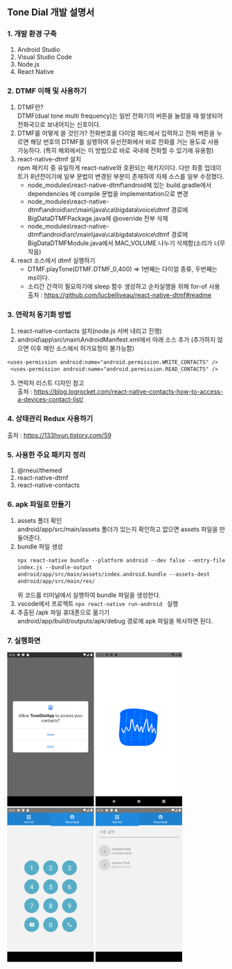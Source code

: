 ## Tone Dial 개발 설명서  
   
### 1. 개발 환경 구축
   1) Android Studio
   2) Visual Studio Code
   3) Node.js
   4) React Native

### 2. DTMF 이해 및 사용하기
   1) DTMF란?  
      DTMF(dual tone multi frequency)는 일반 전화기의 버튼을 눌렀을 때 발생되어 전화국으로 보내어지는 신호이다.
   2) DTMF를 어떻게 쓸 것인가?
      전화번호를 다이얼 패드에서 입력하고 전화 버튼을 누르면 해당 번호의 DTMF를 실행하여 유선전화에서 바로 전화를 거는 용도로 사용 가능하다. (특히 해외에서는 이 방법으로 바로 국내에 전화할 수 있기에 유용함)  
   3) react-native-dtmf 설치  
      npm 패키지 중 유일하게 react-native와 호환되는 패키지이다. 다만 최종 업데이트가 8년전이기에 일부 문법이 변경된 부분이 존재하여 자체 소스를 일부 수정했다.  
      - node_modules\react-native-dtmf\android에 있는 build.gradle에서 dependencies 에 compile 문법을 implementation으로 변경  
      - node_modules\react-native-dtmf\android\src\main\java\ca\bigdata\voice\dtmf 경로에 BigDataDTMFPackage.java에 @override 전부 삭제  
      - node_modules\react-native-dtmf\android\src\main\java\ca\bigdata\voice\dtmf 경로에 BigDataDTMFModule.java에서 MAC_VOLUME 나누기 삭제함(소리가 너무 작음)
   4) react 소스에서 dtmf 실행하기  
      - DTMF.playTone(DTMF.DTMF_0,400) => 1번째는 다이얼 종류, 두번째는 ms이다.  
      - 소리간 간격이 필요하기에 sleep 함수 생성하고 순차실행을 위해 for-of 사용
      출처 : https://github.com/lucbelliveau/react-native-dtmf#readme

### 3. 연락처 동기화 방법  
   1) react-native-contacts 설치(node.js 서버 내리고 진행)
   2) android\app\src\main\AndroidManifest.xml에서 아래 소스 추가 (추가하지 않으면 이후 메인 소스에서 허가요청이 불가능함)
   ```
   <uses-permission android:name="android.permission.WRITE_CONTACTS" />
    <uses-permission android:name="android.permission.READ_CONTACTS" />
   ```  
   3) 연락처 리스트 디자인 참고  
   출처 : https://blog.logrocket.com/react-native-contacts-how-to-access-a-devices-contact-list/

### 4. 상태관리 Redux 사용하기  
   출처 : https://133hyun.tistory.com/59

### 5. 사용한 주요 패키지 정리
   1) @rneui/themed
   2) react-native-dtmf 
   3) react-native-contacts

### 6. apk 파일로 만들기
   1) assets 폴더 확인  
      android/app/src/main/assets 폴더가 있는지 확인하고 없으면 assets 파일을 만들어준다.  
   2) bundle 파일 생성  
      ```
      npx react-native bundle --platform android --dev false --entry-file index.js --bundle-output android/app/src/main/assets/index.android.bundle --assets-dest android/app/src/main/res/
      ```
      위 코드를 터미널에서 실행하여 bundle 파일을 생성한다.
   3) vscode에서 프로젝트 ```npx react-native run-android ``` 실행
   4) 추출된 /apk 파일 휴대폰으로 옮기기  
      android/app/build/outputs/apk/debug 경로에 apk 파일을 복사하면 된다.  

### 7. 실행화면
<img src="./image/AllowPage.png" width="200"> 
<img src="./image/LoadingPage.png" width="200"> 
<img src="./image/DialPage.png" width="200"> 
<img src="./image/ContactPage.png" width="200">